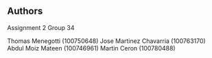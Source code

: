 ## Authors
Assignment 2 Group 34

Thomas Menegotti (100750648)
Jose Martinez Chavarria (100763170)
Abdul Moiz Mateen (100746961)
Martin Ceron (100780488)


